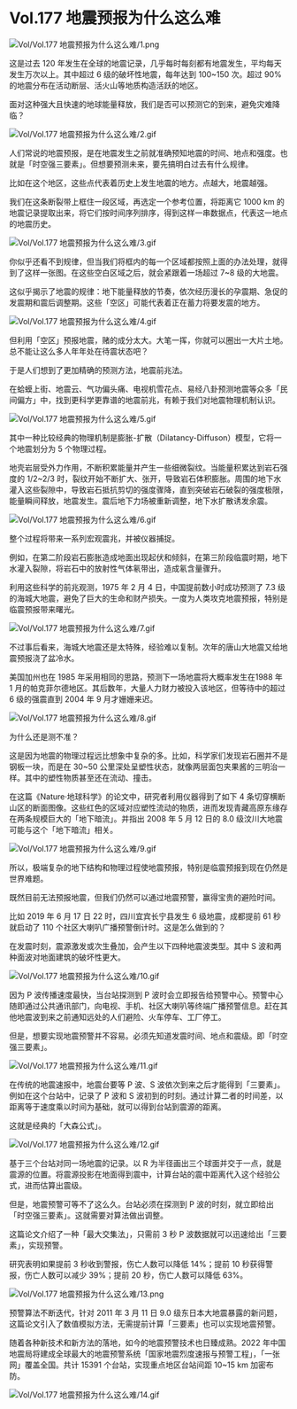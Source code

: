 # Vol.177 地震预报为什么这么难

![Vol/Vol.177 地震预报为什么这么难/1.png](https://file.hsyhx.top/iPaperClipICU/web/assets/image/文字稿/Vol/Vol.177%20地震预报为什么这么难/1.png?imageMogr2/format/avif)

这是过去 120 年发生在全球的地震记录，几乎每时每刻都有地震发生，平均每天发生万次以上。其中超过 6 级的破坏性地震，每年达到 100\~150 次。超过 90% 的地震分布在活动断层、活火山等地质构造活跃的地区。

面对这种强大且快速的地球能量释放，我们是否可以预测它的到来，避免灾难降临？

![Vol/Vol.177 地震预报为什么这么难/2.gif](https://file.hsyhx.top/iPaperClipICU/web/assets/image/文字稿/Vol/Vol.177%20地震预报为什么这么难/2.gif?imageMogr2/format/avif)

人们常说的地震预报，是在地震发生之前就准确预知地震的时间、地点和强度。也就是「时空强三要素」。但想要预测未来，要先搞明白过去有什么规律。

比如在这个地区，这些点代表着历史上发生地震的地方。点越大，地震越强。

我们在这条断裂带上框住一段区域，再选定一个参考位置，将距离它 1000 km 的地震记录提取出来，将它们按时间序列排序，得到这样一串数据点，代表这一地点的地震历史。

![Vol/Vol.177 地震预报为什么这么难/3.gif](https://file.hsyhx.top/iPaperClipICU/web/assets/image/文字稿/Vol/Vol.177%20地震预报为什么这么难/3.gif?imageMogr2/format/avif)

你似乎还看不到规律，但当我们将框内的每一个区域都按照上面的办法处理，就得到了这样一张图。在这些空白区域之后，就会紧跟着一场超过 7\~8 级的大地震。

这似乎揭示了地震的规律：地下能量释放的节奏，依次经历漫长的孕震期、急促的发震期和震后调整期。这些「空区」可能代表着正在蓄力将要发震的地方。

![Vol/Vol.177 地震预报为什么这么难/4.gif](https://file.hsyhx.top/iPaperClipICU/web/assets/image/文字稿/Vol/Vol.177%20地震预报为什么这么难/4.gif?imageMogr2/format/avif)

但利用「空区」预报地震，赌的成分太大。大笔一挥，你就可以圈出一大片土地。总不能让这么多人年年处在待震状态吧？

于是人们想到了更加精确的预测方法，地震前兆法。

在蛤蟆上街、地震云、气功偏头痛、电视机雪花点、易经八卦预测地震等众多「民间偏方」中，找到更科学更靠谱的地震前兆，有赖于我们对地震物理机制认识。

![Vol/Vol.177 地震预报为什么这么难/5.gif](https://file.hsyhx.top/iPaperClipICU/web/assets/image/文字稿/Vol/Vol.177%20地震预报为什么这么难/5.gif?imageMogr2/format/avif)

其中一种比较经典的物理机制是膨胀-扩散（Dilatancy-Diffuson）模型，它将一个地震划分为 5 个物理过程。

地壳岩层受外力作用，不断积累能量并产生一些细微裂纹。当能量积累达到岩石强度的 1/2\~2/3 时，裂纹开始不断扩大、张开，导致岩石体积膨胀。周围的地下水灌入这些裂隙中，导致岩石抵抗剪切的强度骤降，直到突破岩石破裂的强度极限，能量瞬间释放，地震发生。震后地下力场被重新调整，地下水扩散诱发余震。

![Vol/Vol.177 地震预报为什么这么难/6.gif](https://file.hsyhx.top/iPaperClipICU/web/assets/image/文字稿/Vol/Vol.177%20地震预报为什么这么难/6.gif?imageMogr2/format/avif)

整个过程将带来一系列宏观震兆，并被仪器捕捉。

例如，在第二阶段岩石膨胀造成地面出现起伏和倾斜，在第三阶段临震时期，地下水灌入裂隙，将岩石中的放射性气体氡带出，造成氡含量骤升。

利用这些科学的前兆观测，1975 年 2 月 4 日，中国提前数小时成功预测了 7.3 级的海城大地震，避免了巨大的生命和财产损失。一度为人类攻克地震预报，特别是临震预报带来曙光。

![Vol/Vol.177 地震预报为什么这么难/7.gif](https://file.hsyhx.top/iPaperClipICU/web/assets/image/文字稿/Vol/Vol.177%20地震预报为什么这么难/7.gif?imageMogr2/format/avif)

不过事后看来，海城大地震还是太特殊，经验难以复制。次年的唐山大地震又给地震预报浇了盆冷水。

美国加州也在 1985 年采用相同的思路，预测下一场地震将大概率发生在1988 年 1 月的帕克菲尔德地区。其后数年，大量人力财力被投入该地区，但等待中的超过 6 级的强震直到 2004 年 9 月才姗姗来迟。

![Vol/Vol.177 地震预报为什么这么难/8.gif](https://file.hsyhx.top/iPaperClipICU/web/assets/image/文字稿/Vol/Vol.177%20地震预报为什么这么难/8.gif?imageMogr2/format/avif)

为什么还是测不准？

这是因为地震的物理过程远比想象中复杂的多。比如，科学家们发现岩石圈并不是钢板一块，而是在 30\~50 公里深处呈塑性状态，就像两层面包夹果酱的三明治一样。其中的塑性物质甚至还在流动、撞击。

在这篇《Nature·地球科学》的论文中，研究者利用仪器得到了如下 4 条切穿横断山区的断面图像。这些红色的区域对应塑性流动的物质，进而发现青藏高原东缘存在两条规模巨大的「地下暗流」。并指出 2008 年 5 月 12 日的 8.0 级汶川大地震可能与这个「地下暗流」相关。

![Vol/Vol.177 地震预报为什么这么难/9.gif](https://file.hsyhx.top/iPaperClipICU/web/assets/image/文字稿/Vol/Vol.177%20地震预报为什么这么难/9.gif?imageMogr2/format/avif)

所以，极端复杂的地下结构和物理过程使地震预报，特别是临震预报到现在仍然是世界难题。

既然目前无法预报地震，但我们仍然可以通过地震预警，赢得宝贵的避险时间。

比如 2019 年 6 月 17 日 22 时，四川宜宾长宁县发生 6 级地震，成都提前 61 秒就启动了 110 个社区大喇叭广播预警倒计时。这是怎么做到的？

在发震时刻，震源激发或次生叠加，会产生以下四种地震波类型。其中 S 波和两种面波对地面建筑的破坏性更大。

![Vol/Vol.177 地震预报为什么这么难/10.gif](https://file.hsyhx.top/iPaperClipICU/web/assets/image/文字稿/Vol/Vol.177%20地震预报为什么这么难/10.gif?imageMogr2/format/avif)

因为 P 波传播速度最快，当台站探测到 P 波时会立即报告给预警中心。预警中心随即通过公共通讯部门，向电视、手机、社区大喇叭等终端广播预警信息。赶在其他地震波到来之前通知远处的人们避险、火车停车、工厂停工。

但是，想要实现地震预警并不容易。必须先知道发震时间、地点和震级。即「时空强三要素」。

![Vol/Vol.177 地震预报为什么这么难/11.gif](https://file.hsyhx.top/iPaperClipICU/web/assets/image/文字稿/Vol/Vol.177%20地震预报为什么这么难/11.gif?imageMogr2/format/avif)

在传统的地震速报中，地震台要等 P 波、S 波依次到来之后才能得到「三要素」。例如在这个台站中，记录了 P 波和 S 波初到的时刻。通过计算二者的时间差，以距离等于速度乘以时间为基础，就可以得到台站到震源的距离。

这就是经典的「大森公式」。

![Vol/Vol.177 地震预报为什么这么难/12.gif](https://file.hsyhx.top/iPaperClipICU/web/assets/image/文字稿/Vol/Vol.177%20地震预报为什么这么难/12.gif?imageMogr2/format/avif)

基于三个台站对同一场地震的记录。以 R 为半径画出三个球面并交于一点，就是震源的位置。将震源投影在地面得到震中，计算台站的震中距离代入这个经验公式，进而估算出震级。

但是，地震预警可等不了这么久。台站必须在探测到 P 波的时刻，就立即给出「时空强三要素」。这就需要对算法做出调整。

这篇论文介绍了一种「最大交集法」，只需前 3 秒 P 波数据就可以迅速给出「三要素」，实现预警。

研究表明如果提前 3 秒收到警报，伤亡人数可以降低 14%；提前 10 秒获得警报，伤亡人数可以减少 39%；提前 20 秒，伤亡人数可以降低 63%。

![Vol/Vol.177 地震预报为什么这么难/13.png](https://file.hsyhx.top/iPaperClipICU/web/assets/image/文字稿/Vol/Vol.177%20地震预报为什么这么难/13.png?imageMogr2/format/avif)

预警算法不断迭代，针对 2011 年 3 月 11 日 9.0 级东日本大地震暴露的新问题，这篇论文引入了数值模拟方法，无需提前计算「三要素」也可以实现地震预警。

随着各种新技术和新方法的落地，如今的地震预警技术也日臻成熟。2022 年中国地震局将建成全球最大的地震预警系统「国家地震烈度速报与预警工程」，「一张网」覆盖全国。共计 15391 个台站，实现重点地区台站间距 10\~15 km 加密布防。

![Vol/Vol.177 地震预报为什么这么难/14.gif](https://file.hsyhx.top/iPaperClipICU/web/assets/image/文字稿/Vol/Vol.177%20地震预报为什么这么难/14.gif?imageMogr2/format/avif)
